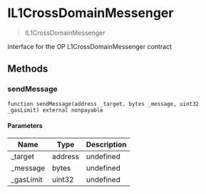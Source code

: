 # IL1CrossDomainMessenger



> IL1CrossDomainMessenger

Interface for the OP L1CrossDomainMessenger contract



## Methods

### sendMessage

```solidity
function sendMessage(address _target, bytes _message, uint32 _gasLimit) external nonpayable
```





#### Parameters

| Name | Type | Description |
|---|---|---|
| _target | address | undefined |
| _message | bytes | undefined |
| _gasLimit | uint32 | undefined |




